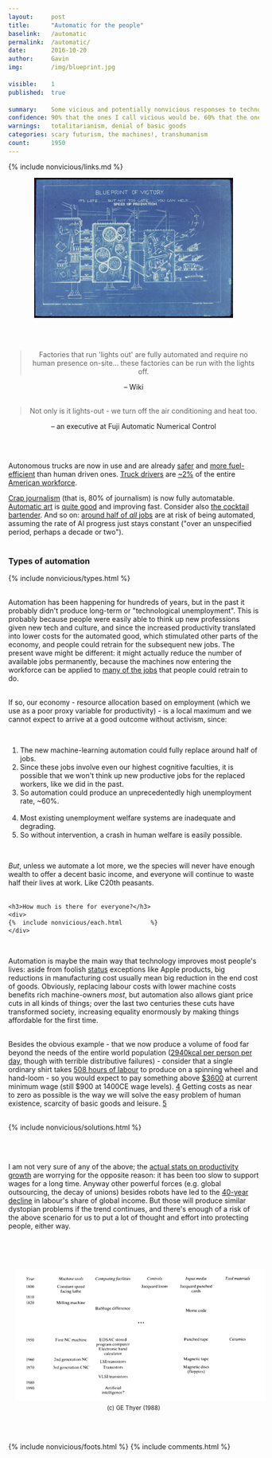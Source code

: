 ```yaml
---
layout: 	post
title:  	"Automatic for the people"
baselink:	/automatic
permalink:	/automatic/
date:   	2016-10-20
author:		Gavin	
img:		/img/blueprint.jpg

visible:	1
published: 	true

summary:	Some vicious and potentially nonvicious responses to technological unemployment.
confidence: 90% that the ones I call vicious would be. 60% that the ones I call nonvicious would be.
warnings: 	totalitarianism, denial of basic goods
categories: scary futurism, the machines!, transhumanism
count: 		1950
---
```



{%	include nonvicious/links.md		%}


<div style="text-align:center"><img src="/img/blueprint.jpg" /></div>

<br><br>

<center>
<blockquote>
	Factories that run 'lights out' are fully automated and require no human presence on-site... these factories can be run with the lights off.
</blockquote>
	– Wiki
</center>

<br>

<center>
<blockquote>Not only is it lights-out - we turn off the air conditioning and heat too.</blockquote>
	– an executive at Fuji Automatic Numerical Control
</center>


<a name="toTop"></a>

<br><br>


Autonomous trucks are now in use and are already <a href="{{truckSafety}}">safer</a> and <a href="{{truckEfficient}}">more fuel-efficient</a> than human driven ones. <a href="{{usDrivers}}">Truck drivers</a> are <a href="{{usDrivers2}}">~2%</a> of the entire <a href="{{usDrivers3}}">American workforce</a>.

<a href="{{journo}}">Crap journalism</a> (that is, 80% of journalism) is now fully automatable. <a href="{{art}}">Automatic art</a> is <a href="{{art2}}">quite good</a> and improving fast. Consider also <a href="{{bar}}">the cocktail bartender</a>.  And so on: <a href="{{martin}}">around half of <i>all</i> jobs</a> are at risk of being automated, assuming the rate of AI progress just stays constant ("over an unspecified period, perhaps a decade or two").
<br><br>

<div class="accordion">
	<h3>Types of automation</h3>
	<div>
		{%	include nonvicious/types.html		%}
	</div>
</div><br>

Automation has been happening for hundreds of years, but in the past it probably didn't produce long-term or "technological unemployment". This is probably because people were easily able to think up new professions given new tech and culture, and since the increased productivity translated into lower costs for the automated good, which stimulated other parts of the economy, and people could retrain for the subsequent new jobs. The present wave might be different: it might actually reduce the number of available jobs permanently, because the machines now entering the workforce can be applied to <a href="{{bbc}}">many of the jobs</a> that people could retrain to do.<br><br>

If so, our economy - resource allocation based on employment (which we use as a poor proxy variable for productivity) - is a local maximum and we cannot expect to arrive at a good outcome without activism, since:<br>

<br>

<ol>
	<li>The new machine-learning automation could fully replace around half of jobs.</li>
	<li>Since these jobs involve even our highest cognitive faculties, it is possible that we won't think up new productive jobs for the replaced workers, like we did in the past.</li>
	<li>So automation could produce an unprecedentedly high unemployment rate, ~60%.</li><br>
	<li>Most existing unemployment welfare systems are inadequate and degrading.</li>
	<li>So without intervention, a crash in human welfare is easily possible.</li>
</ol>

<br>

<i>But</i>, unless we automate a lot more, we the species will never have enough wealth to offer a decent basic income, and everyone will continue to waste half their lives at work. Like C20th peasants.
<br><br>

<div class="accordion">

	<h3>How much is there for everyone?</h3>
	<div>
	{%	include nonvicious/each.html		%}
	</div>
</div>
<br>

Automation is maybe the main way that technology improves most people's lives: aside from foolish <a href="{{posit}}">status</a> exceptions like Apple products, big reductions in manufacturing cost usually mean big reduction in the end cost of goods. Obviously, replacing labour costs with lower machine costs benefits rich machine-owners <i>most</i>, but automation also allows giant price cuts in all kinds of things; over the last two centuries these cuts have transformed society, increasing equality enormously by making things affordable for the first time.<br><br>

Besides the obvious example - that we now produce a volume of food far beyond the needs of the entire world population (<a href="{{food}}">2940kcal per person per day</a>, though with terrible distributive failures) - consider that a single ordinary shirt takes <a href="{{labour}}">508 hours of labour</a> to produce on a spinning wheel and hand-loom - so you would expect to pay something above <a href="{{wolfram}}">$3600</a> at current minimum wage (still $900 at 1400CE wage levels). <a href="#fn:4" id="fnref:4">4</a> Getting costs as near to zero as possible is the way we will solve the easy problem of human existence, scarcity of basic goods and leisure. <a href="#fn:5" id="fnref:5">5</a><br><br>

{%  include nonvicious/solutions.html %}

<br><br>

I am not very sure of any of the above; the <a href="{{loGrowth}}">actual stats on productivity growth</a> are worrying for the opposite reason: it has been too slow to support wages for a long time. Anyway other powerful forces (e.g. global outsourcing, the decay of unions) besides robots have led to the <a href="http://www.nber.org/papers/w19136">40-year decline</a> in labour's share of global income. But those will produce similar dystopian problems if the trend continues, and there's enough of a risk of the above scenario for us to put a lot of thought and effort into protecting people, either way.<br><br>


<br><br>



<div class="separator" style="clear: both; text-align: center;"><a href="/img/awwww.png" imageanchor="1" 
	style="margin-left: 1em; margin-right: 1em;"><img border="0" src="/img/awwww.png" /></a><br>
<small>(c) GE Thyer (1988)</small></div>

<br><br>


{%  include nonvicious/foots.html %}
{%  include comments.html %}